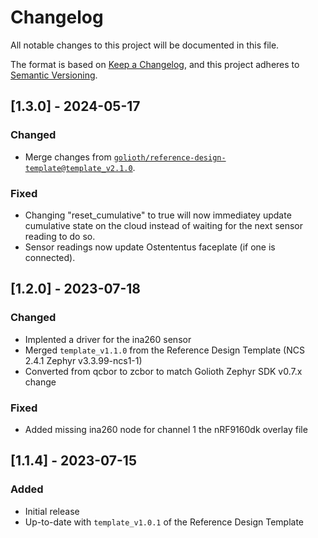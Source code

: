 <!-- Copyright (c) 2023 Golioth, Inc. -->
<!-- SPDX-License-Identifier: Apache-2.0 -->

# Changelog

All notable changes to this project will be documented in this file.

The format is based on [Keep a Changelog](https://keepachangelog.com/en/1.1.0/),
and this project adheres to [Semantic Versioning](https://semver.org/spec/v2.0.0.html).

## [1.3.0] - 2024-05-17

### Changed
- Merge changes from
  [`golioth/reference-design-template@template_v2.1.0`](https://github.com/golioth/reference-design-template/tree/template_v2.1.0).

### Fixed

- Changing "reset_cumulative" to true will now immediatey update cumulative state on the cloud
  instead of waiting for the next sensor reading to do so.
- Sensor readings now update Ostententus faceplate (if one is connected).

## [1.2.0] - 2023-07-18

### Changed
- Implented a driver for the ina260 sensor
- Merged `template_v1.1.0` from the Reference Design Template (NCS 2.4.1 Zephyr v3.3.99-ncs1-1)
- Converted from qcbor to zcbor to match Golioth Zephyr SDK v0.7.x change

### Fixed
- Added missing ina260 node for channel 1 the nRF9160dk overlay file

## [1.1.4] - 2023-07-15

### Added

- Initial release
- Up-to-date with `template_v1.0.1` of the Reference Design Template
